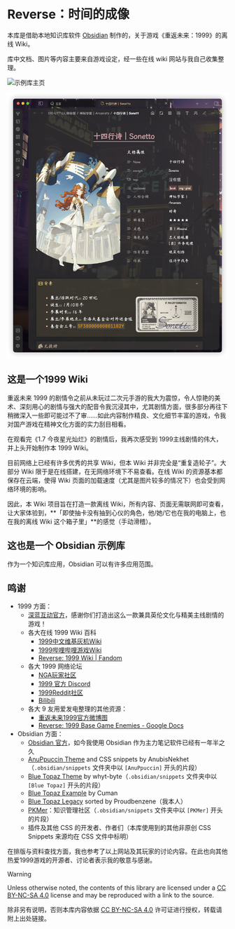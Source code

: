 # Reverse：时间的成像

本库是借助本地知识库软件 [Obsidian](https://obsidian.md/) 制作的，关于游戏《重返未来：1999》的离线 Wiki。

库中文档、图片等内容主要来自游戏设定，经一些在线 wiki 网站与我自己收集整理。

![示例库主页](000-箱的构造/assets/README.assets/示例库主页.png)

![角色档案](000-箱的构造/assets/README.assets/角色档案.png)

## 这是一个1999 Wiki

重返未来 1999 的剧情令之前从未玩过二次元手游的我大为震惊，令人惊艳的美术、深刻用心的剧情与强大的配音令我沉浸其中，尤其剧情方面，很多部分再往下稍微深入一些即可能过不了审……如此内容制作精良、文化细节丰富的游戏，令我对国产游戏在精神文化方面的实力刮目相看。

在观看完《1.7 今夜星光灿烂》的剧情后，我再次感受到 1999主线剧情的伟大，并上头开始制作本 1999 Wiki。

目前网络上已经有许多优秀的共享 Wiki，但本 Wiki 并非完全是“重复造轮子”。大部分 Wiki 限于是在线搭建，在无网络环境下不易查看。在线 Wiki 的资源基本都保存在云端，使得 Wiki 页面的加载速度（尤其是图片较多的情况下）也会受到网络环境的影响。

因此，本 Wiki 项目旨在打造一款离线 Wiki，所有内容、页面无需联网即可查看，让大家体验到，**「即使抽卡没有抽到心仪的角色，他/她/它也在我的电脑上，也在我的离线 Wiki 这个箱子里」**的感觉（手动滑稽）。

## 这也是一个 Obsidian 示例库

作为一个知识库应用，Obsidian 可以有许多应用范围。

## 鸣谢
- 1999 方面：
	- [深蓝互动官方](https://www.bluepoch.com/)，感谢你们打造出这么一款兼具英伦文化与精美主线剧情的游戏！
	- 各大在线 1999 Wiki 百科
		-  [1999中文维基灰机Wiki](https://res1999.huijiwiki.com/wiki/%E8%A7%92%E8%89%B2%E5%88%97%E8%A1%A8)
		- [1999哔哩哔哩游戏Wiki](https://wiki.biligame.com/reverse1999/%E9%A6%96%E9%A1%B5)
		- [Reverse: 1999 Wiki | Fandom](https://reverse1999.fandom.com/wiki/Reverse:_1999_Wiki)
	- 各大 1999 网络论坛
		-  [NGA玩家社区](https://ngabbs.com/thread.php?fid=510389)
		- [1999 官方 Discord](https://discord.gg/reverse1999)
		- [1999Reddit社区](https://www.reddit.com/r/Reverse1999)
		- [Bilibili](https://www.bilibili.com/)
	- 各大 9 友用爱发电整理的其他资源：
		- [重返未来1999官方微博图](https://pan.baidu.com/s/1A4o9VM4kPa_vzWZEtHiZSA?pwd=1999#list/path=%2F)
		- [Reverse: 1999 Base Game Enemies - Google Docs](https://docs.google.com/document/d/1HX-r1yrY82VKAkFtTo2HRI1M6DFT8bUdUxnEZLNoBB0/edit?pli=1)
- Obsidian 方面：
	- [Obsidian 官方](https://obsidian.md)，如今我使用 Obsidian 作为主力笔记软件已经有一年半之久
	- [AnuPpuccin Theme](https://github.com/AnubisNekhet/AnuPpuccin) and CSS snippets by AnubisNekhet（`.obsidian/snippets` 文件夹中以 `[AnuPpuccin]` 开头的片段）
	- [Blue Topaz Theme](https://github.com/PKM-er/Blue-Topaz_Obsidian-css) by whyt-byte（`.obsidian/snippets` 文件夹中以 `[Blue Topaz]` 开头的片段）
	- [Blue Topaz Example](https://github.com/PKM-er/Blue-topaz-example) by Cuman
	- [Blue Topaz Legacy](https://github.com/ProudBenzene/Blue-Topaz-Legacy) sorted by Proudbenzene（我本人）
	- [PKMer](https://pkmer.cn/)：知识管理社区（`.obsidian/snippets` 文件夹中以 `[PKMer]` 开头的片段）
	- 插件及其他 CSS 的开发者、作者们（本库使用到的其他非原创 CSS Snippets 来源均在 CSS 文件中标明）


在排版与资料查找方面，我也参考了以上网站及其玩家的讨论内容。在此也向其他热爱1999游戏的开源者、讨论者表示我的敬意与感谢。

> [!warning]
> Unless otherwise noted, the contents of this library are licensed under a [CC BY-NC-SA 4.0](https://creativecommons.org/licenses/by-nc-sa/4.0/) license and may be reproduced with a link to the source.
> 
> 除非另有说明，否则本库内容依据 [CC BY-NC-SA 4.0](https://creativecommons.org/licenses/by-nc-sa/4.0/) 许可证进行授权，转载请附上出处链接。

